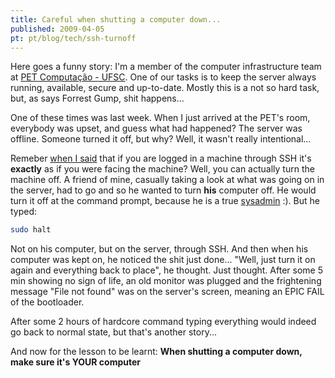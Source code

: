 ```yaml
---
title: Careful when shutting a computer down...
published: 2009-04-05
pt: pt/blog/tech/ssh-turnoff
---
```


Here goes a funny story: I'm a member of the computer infrastructure team at [PET Computação - UFSC][1].
One of our tasks is to keep the server always running, available, secure and up-to-date.
Mostly this is a not so hard task, but, as says Forrest Gump, shit happens...

<!--more-->

One of these times was last week. When I just arrived at the PET's room, everybody was upset, and guess what had happened?
The server was offline.
Someone turned it off, but why?
Well, it wasn't really intentional...

Remeber [when I said][3] that if you are logged in a machine through SSH it's **exactly** as if you were facing the machine?
Well, you can actually turn the machine off.
A friend of mine, casually taking a look at what was going on in the server, had to go and so he wanted to turn **his** computer off.
He would turn it off at the command prompt, because he is a true [sysadmin][2] :).
But he typed:

```bash
sudo halt
```

Not on his computer, but on the server, through SSH.
And then when his computer was kept on, he noticed the shit just done...
"Well, just turn it on again and everything back to place", he thought.
Just thought. After some 5 min showing no sign of life, an old monitor was plugged and the frightening message "File not found" was on the server's screen,
meaning an EPIC FAIL of the bootloader.

After some 2 hours of hardcore command typing everything would indeed go back to normal state, but that's another story...

And now for the lesson to be learnt: **When shutting a computer down, make sure it's YOUR computer**

[1]: <http://pet.inf.ufsc.br>
[2]: <http://en.wikipedia.org/wiki/Sysadmin>
[3]: </en/blog/tech/ssh-sem-senhas-no-passwords>
